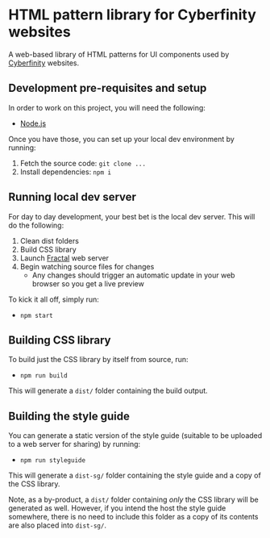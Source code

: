 # HTML pattern library for Cyberfinity websites

A web-based library of HTML patterns for UI components used by [Cyberfinity](http://www.cyberfinity.net/) websites.


## Development pre-requisites and setup

In order to work on this project, you will need the following:

* [Node.js](https://nodejs.org/)

Once you have those, you can set up your local dev environment by running:

1. Fetch the source code: `git clone ...`
1. Install dependencies: `npm i`


## Running local dev server

For day to day development, your best bet is the local dev server. This will do the following:

1. Clean dist folders
1. Build CSS library
1. Launch [Fractal](http://fractal.build/) web server
1. Begin watching source files for changes
    * Any changes should trigger an automatic update in your web browser so you get a live preview

To kick it all off, simply run:

* `npm start`


## Building CSS library

To build just the CSS library by itself from source, run:

* `npm run build`

This will generate a `dist/` folder containing the build output.


## Building the style guide

You can generate a static version of the style guide (suitable to be uploaded to a web server for sharing) by running:

* `npm run styleguide`

This will generate a `dist-sg/` folder containing the style guide and a copy of the CSS library.

Note, as a by-product, a `dist/` folder containing _only_ the CSS library will be generated as well. However, if you intend the host the style guide somewhere, there is no need to include this folder as a copy of its contents are also placed into `dist-sg/`.

